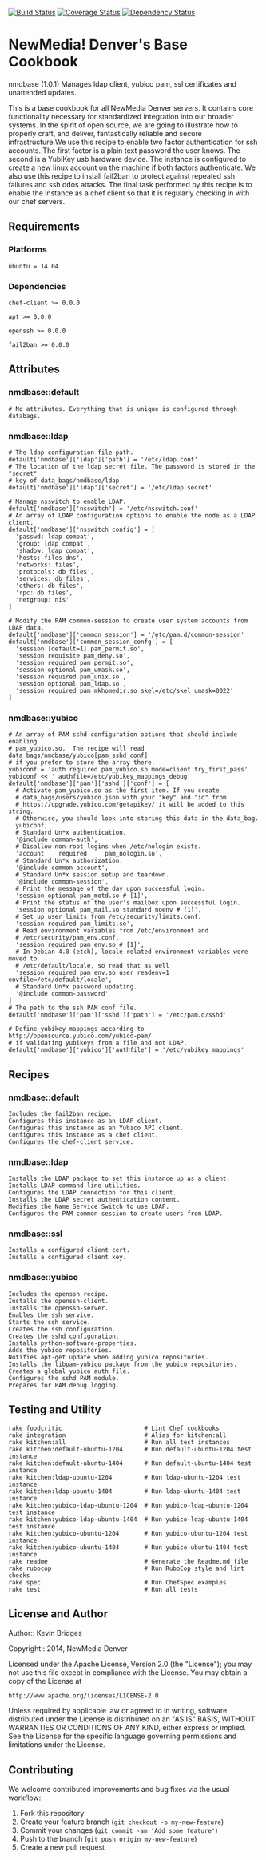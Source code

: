[![Build Status](https://travis-ci.org/newmediadenver/nmdbase.svg?branch=master)](https://travis-ci.org/newmediadenver/nmdbase) [![Coverage Status](https://coveralls.io/repos/newmediadenver/nmdbase/badge.png?branch=master)](https://coveralls.io/r/newmediadenver/nmdbase?branch=master) [![Dependency Status](https://gemnasium.com/newmediadenver/nmdbase.svg)](https://gemnasium.com/newmediadenver/nmdbase)

NewMedia! Denver's Base Cookbook
=============================

nmdbase (1.0.1) Manages ldap client, yubico pam, ssl certificates and unattended updates.

This is a base cookbook for all NewMedia Denver servers. It contains core functionality necessary for standardized integration into our broader systems. In the spirit of open source, we are going to illustrate how to properly craft, and deliver, fantastically reliable and secure infrastructure.We use this recipe to enable two factor authentication for ssh accounts. The first factor is a plain text password the user knows. The second is a YubiKey usb hardware device. The instance is configured to create a new linux account on the machine if both factors authenticate. We also use this recipe to install fail2ban to protect against repeated ssh failures and ssh ddos attacks. The final task performed by this recipe is to enable the instance as a chef client so that it is regularly checking in with our chef servers.

Requirements
------------

### Platforms

`ubuntu = 14.04`

### Dependencies

`chef-client >= 0.0.0`

`apt >= 0.0.0`

`openssh >= 0.0.0`

`fail2ban >= 0.0.0`


Attributes
----------

### nmdbase::default
    # No attributes. Everything that is unique is configured through databags.
    
### nmdbase::ldap
    # The ldap configuration file path.
    default['nmdbase']['ldap']['path'] = '/etc/ldap.conf'
    # The location of the ldap secret file. The password is stored in the "secret"
    # key of data_bags/nmdbase/ldap
    default['nmdbase']['ldap']['secret'] = '/etc/ldap.secret'
    
    # Manage nsswitch to enable LDAP.
    default['nmdbase']['nsswitch'] = '/etc/nsswitch.conf'
    # An array of LDAP configuration options to enable the node as a LDAP client.
    default['nmdbase']['nsswitch_config'] = [
      'passwd: ldap compat',
      'group: ldap compat',
      'shadow: ldap compat',
      'hosts: files dns',
      'networks: files',
      'protocols: db files',
      'services: db files',
      'ethers: db files',
      'rpc: db files',
      'netgroup: nis'
    ]
    
    # Modify the PAM common-session to create user system accounts from LDAP data.
    default['nmdbase']['common_session'] = '/etc/pam.d/common-session'
    default['nmdbase']['common_session_confg'] = [
      'session [default=1] pam_permit.so',
      'session requisite pam_deny.so',
      'session required pam_permit.so',
      'session optional pam_umask.so',
      'session required pam_unix.so',
      'session optional pam_ldap.so',
      'session required pam_mkhomedir.so skel=/etc/skel umask=0022'
    ]
    
### nmdbase::yubico
    # An array of PAM sshd configuration options that should include enabling
    # pam_yubico.so.  The recipe will read data_bags/nmdbase/yubico[pam_sshd_conf]
    # if you prefer to store the array there.
    yubiconf = 'auth required pam_yubico.so mode=client try_first_pass'
    yubiconf << ' authfile=/etc/yubikey_mappings debug'
    default['nmdbase']['pam']['sshd']['conf'] = [
      # Activate pam_yubico.so as the first item. If you create
      # data_bags/users/yubico.json with your "key" and "id" from
      # https://upgrade.yubico.com/getapikey/ it will be added to this string.
      # Otherwise, you should look into storing this data in the data_bag.
      yubiconf,
      # Standard Un*x authentication.
      '@include common-auth',
      # Disallow non-root logins when /etc/nologin exists.
      'account    required     pam_nologin.so',
      # Standard Un*x authorization.
      '@include common-account',
      # Standard Un*x session setup and teardown.
      '@include common-session',
      # Print the message of the day upon successful login.
      'session optional pam_motd.so # [1]',
      # Print the status of the user's mailbox upon successful login.
      'session optional pam_mail.so standard noenv # [1]',
      # Set up user limits from /etc/security/limits.conf.
      'session required pam_limits.so',
      # Read environment variables from /etc/environment and
      # /etc/security/pam_env.conf.
      'session required pam_env.so # [1]',
      # In Debian 4.0 (etch), locale-related environment variables were moved to
      # /etc/default/locale, so read that as well
      'session required pam_env.so user_readenv=1 envfile=/etc/default/locale',
      # Standard Un*x password updating.
      '@include common-password'
    ]
    # The path to the ssh PAM conf file.
    default['nmdbase']['pam']['sshd']['path'] = '/etc/pam.d/sshd'
    
    # Define yubikey mappings according to http://opensource.yubico.com/yubico-pam/
    # if validating yubikeys from a file and not LDAP.
    default['nmdbase']['yubico']['authfile'] = '/etc/yubikey_mappings'

Recipes
-------

### nmdbase::default
    Includes the fail2ban recipe.
    Configures this instance as an LDAP client.
    Configures this instance as an Yubico API client.
    Configures this instance as a chef client.
    Configures the chef-client service.
### nmdbase::ldap
    Installs the LDAP package to set this instance up as a client.
    Installs LDAP command line utilities.
    Configures the LDAP connection for this client.
    Installs the LDAP secret authentication content.
    Modifies the Name Service Switch to use LDAP.
    Configures the PAM common session to create users from LDAP.
### nmdbase::ssl
    Installs a configured client cert.
    Installs a configured client key.
### nmdbase::yubico
    Includes the openssh recipe.
    Installs the openssh-client.
    Installs the openssh-server.
    Enables the ssh service.
    Starts the ssh service.
    Creates the ssh configuration.
    Creates the sshd configuration.
    Installs python-software-properties.
    Adds the yubico repositories.
    Notifies apt-get update when adding yubico repositories.
    Installs the libpam-yubico package from the yubico repositories.
    Creates a global yubico auth file.
    Configures the sshd PAM module.
    Prepares for PAM debug logging.


Testing and Utility
-------

    rake foodcritic                       # Lint Chef cookbooks
    rake integration                      # Alias for kitchen:all
    rake kitchen:all                      # Run all test instances
    rake kitchen:default-ubuntu-1204      # Run default-ubuntu-1204 test instance
    rake kitchen:default-ubuntu-1404      # Run default-ubuntu-1404 test instance
    rake kitchen:ldap-ubuntu-1204         # Run ldap-ubuntu-1204 test instance
    rake kitchen:ldap-ubuntu-1404         # Run ldap-ubuntu-1404 test instance
    rake kitchen:yubico-ldap-ubuntu-1204  # Run yubico-ldap-ubuntu-1204 test instance
    rake kitchen:yubico-ldap-ubuntu-1404  # Run yubico-ldap-ubuntu-1404 test instance
    rake kitchen:yubico-ubuntu-1204       # Run yubico-ubuntu-1204 test instance
    rake kitchen:yubico-ubuntu-1404       # Run yubico-ubuntu-1404 test instance
    rake readme                           # Generate the Readme.md file
    rake rubocop                          # Run RuboCop style and lint checks
    rake spec                             # Run ChefSpec examples
    rake test                             # Run all tests


License and Author
------------------

Author:: Kevin Bridges

Copyright:: 2014, NewMedia Denver

Licensed under the Apache License, Version 2.0 (the "License");
you may not use this file except in compliance with the License.
You may obtain a copy of the License at

    http://www.apache.org/licenses/LICENSE-2.0

Unless required by applicable law or agreed to in writing, software
distributed under the License is distributed on an "AS IS" BASIS,
WITHOUT WARRANTIES OR CONDITIONS OF ANY KIND, either express or implied.
See the License for the specific language governing permissions and
limitations under the License.

Contributing
------------

We welcome contributed improvements and bug fixes via the usual workflow:

1. Fork this repository
2. Create your feature branch (`git checkout -b my-new-feature`)
3. Commit your changes (`git commit -am 'Add some feature'`)
4. Push to the branch (`git push origin my-new-feature`)
5. Create a new pull request
